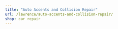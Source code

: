 ```yaml
---
title: "Auto Accents and Collision Repair"
url: /lawrence/auto-accents-and-collision-repair/
shop: car repair
---
```

